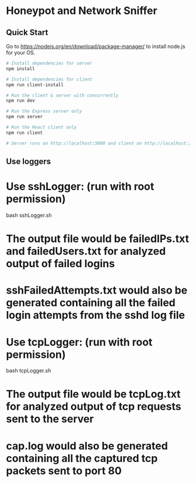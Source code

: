 # Honeypot and Network Sniffer



## Quick Start
Go to https://nodejs.org/en/download/package-manager/ to install node.js for your OS.
``` bash
# Install dependencies for server
npm install

# Install dependencies for client
npm run client-install

# Run the client & server with concurrently
npm run dev

# Run the Express server only
npm run server

# Run the React client only
npm run client

# Server runs on http://localhost:5000 and client on http://localhost:3000
```


## Use loggers

# Use sshLogger: (run with root permission)
bash sshLogger.sh
# The output file would be failedIPs.txt and failedUsers.txt for analyzed output of failed logins
# sshFailedAttempts.txt would also be generated containing all the failed login attempts from the sshd log file

# Use tcpLogger: (run with root permission)
bash tcpLogger.sh
# The output file would be tcpLog.txt for analyzed output of tcp requests sent to the server
# cap.log would also be generated containing all the captured tcp packets sent to port 80
